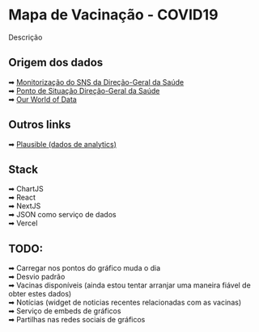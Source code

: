 

# Mapa de Vacinação - COVID19
Descrição

## Origem dos dados
➡ [Monitorização do SNS da Direção-Geral da Saúde](https://www.sns.gov.pt/monitorizacao-do-sns/vacinas-covid-19/)  
➡ [Ponto de Situação Direção-Geral da Saúde](https://covid19.min-saude.pt/ponto-de-situacao-atual-em-portugal/)  
➡ [Our World of Data](https://github.com/owid/covid-19-data/blob/master/public/data/vaccinations/country_data/Portugal.csv)  

## Outros links
➡ [Plausible (dados de analytics)](https://plausible.io/vacinacaocovid19.pt)
## Stack
➡ ChartJS  
➡ React  
➡ NextJS  
➡ JSON como serviço de dados  
➡ Vercel  
## TODO: 
➡ Carregar nos pontos do gráfico muda o dia    
➡ Desvio padrão  
➡ Vacinas disponíveis (ainda estou tentar arranjar uma maneira fiável de obter estes dados)  
➡ Notícias (widget de noticias recentes relacionadas com as vacinas)  
➡ Serviço de embeds de gráficos  
➡ Partilhas nas redes sociais de gráficos  
<img src="https://www.google-analytics.com/collect?v=1&amp;t=event&amp;tid=UA-100869248-2&amp;cid=555&amp;ec=github&amp;ea=pageview&amp;el=plano-vacinacao-c19&amp;ev=1" alt=""> 
